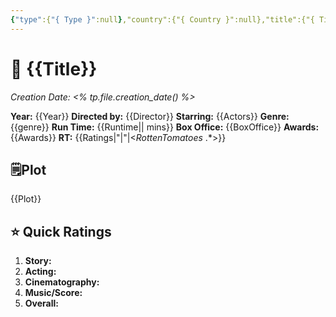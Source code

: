 ```yaml
---
{"type":{"{ Type }":null},"country":{"{ Country }":null},"title":{"{ Title }":null},"year":{"{ Year }":null},"director":{"{ Director }":null},"actors":[{"{ Actors }":null}],"genre":[{"{ Genre }":null}],"length":{"{ Runtime }":null},"seen with":null,"year watched":null,"rating":null,"location":null,"trailer_embed":{"{ YoutubeEmbed }":null},"poster":{"{ Poster }":null},"Box_office":{"{ BoxOffice }":null},"RT":{"{ Ratings|\"|\"|<$Rotten Tomatoes\\: .*$> }":null},"publish":true,"seen":false,"Creation Date":"<% tp.file.creation_date() %>","PassFrontmatter":true}
---
```



# 🎥 **{{Title}}** 
*Creation Date: <% tp.file.creation_date() %>*

**Year:** {{Year}}
**Directed by:** {{Director}}
**Starring:**  {{Actors}}
**Genre:** {{genre}}
**Run Time:** {{Runtime|| mins}}
**Box Office:** {{BoxOffice}}
**Awards:** {{Awards}}
**RT:** {{Ratings|"|"|<$Rotten Tomatoes\: .*$>}}

## 🗒️Plot

{{Plot}}

## ⭐ Quick Ratings

1. **Story:**  
2. **Acting:** 
3. **Cinematography:** 
4. **Music/Score:** 
5. **Overall:** 

